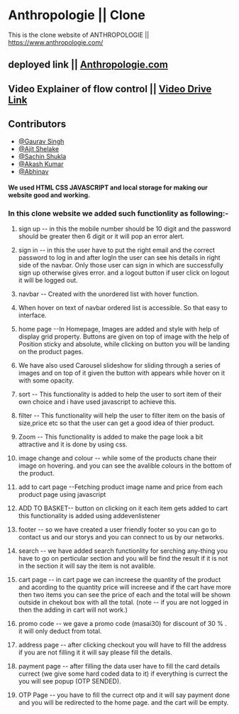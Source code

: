 # Anthropologie || Clone
This is the clone website of ANTHROPOLOGIE || https://www.anthropologie.com/

## deployed link || <a href=https://anthropologie-1.netlify.app/index.html>Anthropologie.com</a>
 
## Video Explainer of flow control || <a href="https://drive.google.com/file/d/1lmh4Y8xtgB1r0VkZJm04RBxSzAI6pA9w/view?usp=drivesdk"> **Video Drive Link** </a>

## Contributors

* [@Gaurav Singh](https://github.com/gaurav7ingh)
* [@Ajit Shelake](https://github.com/ashelake)
* [@Sachin Shukla](https://github.com/ShuklaSachin-2)
* [@Akash Kumar](https://github.com/akash-github-25)
* [@Abhinav](https://github.com/abhinav110695)

#### We used HTML CSS JAVASCRIPT and local storage for making our website good and working.


### In this clone website we added such functionlity as following:-
 1. sign up  -- in this the mobile number should be 10 digit and the password should be greater then 6 digit or it will pop an error alert.
 2. sign in  -- in this the user have to put the right email and the correct password to log in and after logIn the user can see his details in right side of the navbar. Only those  user can sign in which are successfully sign up otherwise gives error.
and a logout button if user click on logout it will be logged out.
 4. navbar -- Created with the unordered list with hover function.
 5.	When hover on text of navbar ordered list is accessible. So that easy to interface.

 6. home page --In Homepage, Images are added and style with help of display grid property.
Buttons are given on top of image with the help of Position sticky and absolute, while clicking on button you will be landing on the product pages.
 7. We have also used Carousel slideshow for sliding through a series of images and on top of it given the button with appears while hover on it with some opacity.

 8. sort -- This functionality is added to help the user to sort item of their own choice and i have used javascript to achieve this.
 9. filter -- This functionality will help the user  to filter item on the basis of size,price etc so that the user can get a good idea of thier product.
 10. Zoom -- This functionality is added to make the page look a bit attractive and it is done by using css.

 11. image change and colour -- while some of the products chane their image on hovering. and you can see the avalible colours in the bottom of the product.

 12. add to cart page --Fetching product image name and price from each product page using javascript
 13. ADD TO BASKET--  button on clicking on it each item gets added to cart this functionality is added using addevenlistener

 14. footer -- so we have created a user friendly footer so you can go to contact us and our storys and you can connect to us by our networks.
 15. search -- we have added search functionlity for serching any-thing you have to go on perticular section and you will be find the result if it is not in the section it will say the item is not avalible.
 16. cart page -- in cart page we can increese the quantity of the product and acording to the quantity price will increese and if the cart have more then two items you can see the price of each and the total will be shown outside in chekout box with all the total.
(note -- if you are not logged in then the adding in cart will not work.)
 17. promo code -- we gave a promo code (masai30) for discount of 30 % . it will only deduct from total.
 18. address page -- after clicking checkout you will have to fill the address if you are not filling it it will say please fill the details.
 19. payment page -- after filling the data user have to fill the card details currect (we give some hard coded data to it) if everything is currect the you will see popup (OTP SENDED).
 20. OTP Page -- you have to fill the currect otp and it will say payment done and you will be redirected to the home page. and the cart will be empty.
